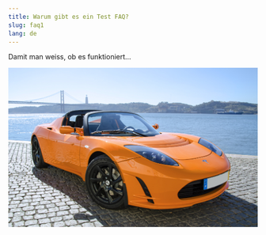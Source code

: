 ```yaml
---
title: Warum gibt es ein Test FAQ?
slug: faq1
lang: de
---
```


Damit man weiss, ob es funktioniert...

![tesla](tesla_roadster.jpg)
